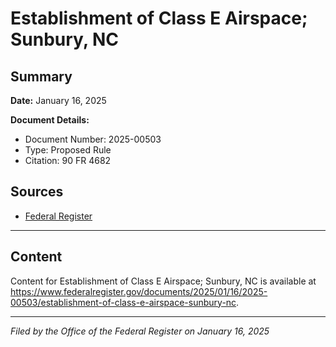 # Establishment of Class E Airspace; Sunbury, NC

## Summary

**Date:** January 16, 2025

**Document Details:**
- Document Number: 2025-00503
- Type: Proposed Rule
- Citation: 90 FR 4682

## Sources
- [Federal Register](https://www.federalregister.gov/documents/2025/01/16/2025-00503/establishment-of-class-e-airspace-sunbury-nc)

---

## Content

Content for Establishment of Class E Airspace; Sunbury, NC is available at https://www.federalregister.gov/documents/2025/01/16/2025-00503/establishment-of-class-e-airspace-sunbury-nc.

---

*Filed by the Office of the Federal Register on January 16, 2025*
